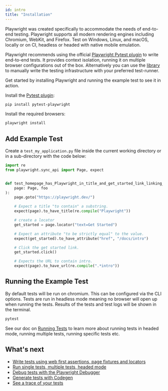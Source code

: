 ```yaml
---
id: intro
title: "Installation"
---
```


Playwright was created specifically to accommodate the needs of end-to-end testing. Playwright supports all modern rendering engines including Chromium, WebKit, and Firefox. Test on Windows, Linux, and macOS, locally or on CI, headless or headed with native mobile emulation. 

Playwright recommends using the official [Playwright Pytest plugin](./test-runners.md) to write end-to-end tests. It provides context isolation, running it on multiple browser configurations out of the box. Alternatively you can use the [library](./library.md) to manually write the testing infrastructure with your preferred test-runner.

Get started by installing Playwright and running the example test to see it in action.

Install the [Pytest plugin](https://pypi.org/project/pytest-playwright/):

```bash
pip install pytest-playwright
```

Install the required browsers:

```bash
playwright install
```

## Add Example Test

Create a `test_my_application.py` file inside the current working directory or in a sub-directory with the code below:

```py
import re
from playwright.sync_api import Page, expect


def test_homepage_has_Playwright_in_title_and_get_started_link_linking_to_the_intro_page(
    page: Page, foo
):
    page.goto("https://playwright.dev/")

    # Expect a title "to contain" a substring.
    expect(page).to_have_title(re.compile("Playwright"))

    # create a locator
    get_started = page.locator("text=Get Started")

    # Expect an attribute "to be strictly equal" to the value.
    expect(get_started).to_have_attribute("href", "/docs/intro")

    # Click the get started link.
    get_started.click()

    # Expects the URL to contain intro.
    expect(page).to_have_url(re.compile(".*intro"))
```

## Running the Example Test

By default tests will be run on chromium. This can be configured via the CLI options. Tests are run in headless mode meaning no browser will open up when running the tests. Results of the tests and test logs will be shown in the terminal.

```bash
pytest
```

See our doc on [Running Tests](./running-tests.md) to learn more about running tests in headed mode, running multiple tests, running specific tests etc.

## What's next

- [Write tests using web first assertions, page fixtures and locators](./writing-tests.md)
- [Run single tests, multiple tests, headed mode](./running-tests.md)
- [Debug tests with the Playwright Debugger](./debug.md)
- [Generate tests with Codegen](./codegen.md)
- [See a trace of your tests](./trace-viewer.md)
